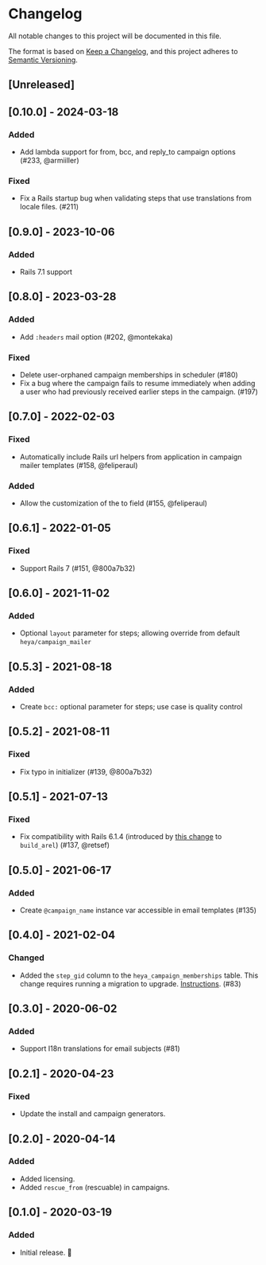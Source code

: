 # Changelog
All notable changes to this project will be documented in this file.

The format is based on [Keep a Changelog](https://keepachangelog.com/en/1.0.0/),
and this project adheres to [Semantic Versioning](https://semver.org/spec/v2.0.0.html).

## [Unreleased]

## [0.10.0] - 2024-03-18
### Added
- Add lambda support for from, bcc, and reply_to campaign options (#233, @armiiller)

### Fixed
- Fix a Rails startup bug when validating steps that use translations from locale
  files. (#211)

## [0.9.0] - 2023-10-06
### Added
- Rails 7.1 support

## [0.8.0] - 2023-03-28
### Added
- Add `:headers` mail option (#202, @montekaka)

### Fixed
- Delete user-orphaned campaign memberships in scheduler (#180)
- Fix a bug where the campaign fails to resume immediately when adding a user
  who had previously received earlier steps in the campaign. (#197)

## [0.7.0] - 2022-02-03
### Fixed
- Automatically include Rails url helpers from application in campaign mailer templates (#158, @feliperaul)

### Added
- Allow the customization of the to field (#155, @feliperaul)

## [0.6.1] - 2022-01-05
### Fixed
- Support Rails 7 (#151, @800a7b32)

## [0.6.0] - 2021-11-02
### Added
- Optional `layout` parameter for steps; allowing override from default `heya/campaign_mailer`

## [0.5.3] - 2021-08-18
### Added
- Create `bcc:` optional parameter for steps; use case is quality control

## [0.5.2] - 2021-08-11
### Fixed
- Fix typo in initializer (#139, @800a7b32)

## [0.5.1] - 2021-07-13
### Fixed
- Fix compatibility with Rails 6.1.4 (introduced by [this change](https://github.com/rails/rails/commit/99049262d37fedcd25af91231423103b0d218694#diff-79b53b2602bf702bdd8ce677e096be6a6923a54236e17237c16068a510078683) to `build_arel`) (#137, @retsef)

## [0.5.0] - 2021-06-17
### Added
- Create `@campaign_name` instance var accessible in email templates (#135)

## [0.4.0] - 2021-02-04
### Changed
- Added the `step_gid` column to the `heya_campaign_memberships` table. This
  change requires running a migration to upgrade. [Instructions](./UPGRADING.md#004). (#83)

## [0.3.0] - 2020-06-02
### Added
- Support I18n translations for email subjects (#81)

## [0.2.1] - 2020-04-23
### Fixed
- Update the install and campaign generators.

## [0.2.0] - 2020-04-14
### Added
- Added licensing.
- Added `rescue_from` (rescuable) in campaigns.

## [0.1.0] - 2020-03-19
### Added
- Initial release. 👋
